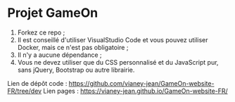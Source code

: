# Projet GameOn
1. Forkez ce repo ;
2. Il est conseillé d'utiliser VisualStudio Code et vous pouvez utiliser Docker, mais ce n'est pas obligatoire ;
3. Il n'y a aucune dépendance ;
4. Vous ne devez utiliser que du CSS personnalisé et du JavaScript pur, sans jQuery, Bootstrap ou autre librairie.

Lien de dépôt code : https://github.com/vianey-jean/GameOn-website-FR/tree/dev
Lien pages : https://vianey-jean.github.io/GameOn-website-FR/
